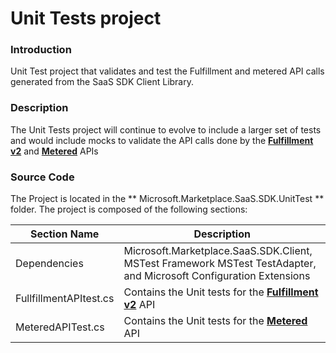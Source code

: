 # Unit Tests project

### Introduction

Unit Test project that validates and test the Fulfillment and metered API calls generated from the SaaS SDK Client Library. 

### Description

The Unit Tests project will continue to evolve to include a larger set of tests and would include mocks to validate the API calls done by the **[Fulfillment v2](https://docs.microsoft.com/en-us/azure/marketplace/partner-center-portal/pc-saas-fulfillment-api-v2)** and **[Metered](https://docs.microsoft.com/en-us/azure/marketplace/partner-center-portal/marketplace-metering-service-apis)** APIs

### Source Code 

The Project is located in the ** Microsoft.Marketplace.SaaS.SDK.UnitTest ** folder. The project is composed of the following sections: 

| Section Name | Description |
| --- | --- |  
| Dependencies | Microsoft.Marketplace.SaaS.SDK.Client, MSTest Framework MSTest TestAdapter, and Microsoft Configuration Extensions |
| FullfillmentAPItest.cs | Contains the Unit tests for the **[Fulfillment v2](https://docs.microsoft.com/en-us/azure/marketplace/partner-center-portal/pc-saas-fulfillment-api-v2)** API  | 
| MeteredAPITest.cs | Contains the Unit tests for the **[Metered](https://docs.microsoft.com/en-us/azure/marketplace/partner-center-portal/marketplace-metering-service-apis)** API |

 


